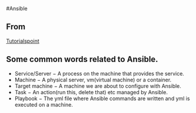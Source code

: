 #Ansible


## From
[Tutorialspoint](https://www.tutorialspoint.com/ansible/index.htm)


## Some common words related to Ansible.
- Service/Server − A process on the machine that provides the service.
- Machine − A physical server, vm(virtual machine) or a container.
- Target machine − A machine we are about to configure with Ansible.
- Task − An action(run this, delete that) etc managed by Ansible.
- Playbook − The yml file where Ansible commands are written and yml is executed
  on a machine.
